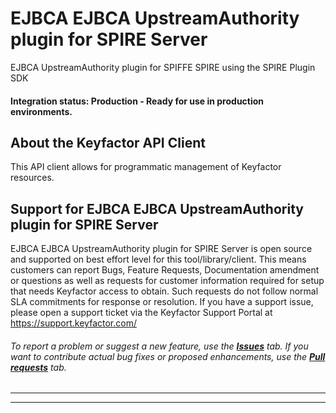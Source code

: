 
# EJBCA EJBCA UpstreamAuthority plugin for SPIRE Server

EJBCA UpstreamAuthority plugin for SPIFFE SPIRE using the SPIRE Plugin SDK

#### Integration status: Production - Ready for use in production environments.

## About the Keyfactor API Client

This API client allows for programmatic management of Keyfactor resources.

## Support for EJBCA EJBCA UpstreamAuthority plugin for SPIRE Server

EJBCA EJBCA UpstreamAuthority plugin for SPIRE Server is open source and supported on best effort level for this tool/library/client.  This means customers can report Bugs, Feature Requests, Documentation amendment or questions as well as requests for customer information required for setup that needs Keyfactor access to obtain. Such requests do not follow normal SLA commitments for response or resolution. If you have a support issue, please open a support ticket via the Keyfactor Support Portal at https://support.keyfactor.com/

###### To report a problem or suggest a new feature, use the **[Issues](../../issues)** tab. If you want to contribute actual bug fixes or proposed enhancements, use the **[Pull requests](../../pulls)** tab.

---


---






